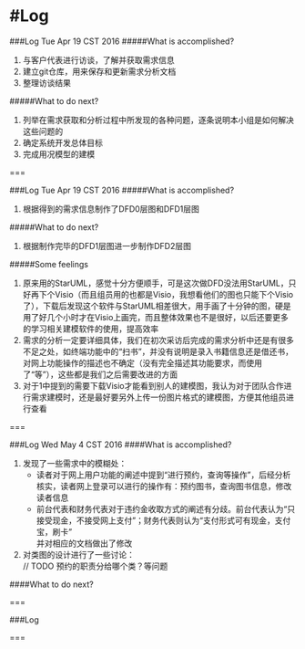 #Log
===

###Log Tue Apr 19 CST 2016
#####What is accomplished?
1. 与客户代表进行访谈，了解并获取需求信息
2. 建立git仓库，用来保存和更新需求分析文档
3. 整理访谈结果

#####What to do next?
1. 列举在需求获取和分析过程中所发现的各种问题，逐条说明本小组是如何解决这些问题的
2. 确定系统开发总体目标
3. 完成用况模型的建模

===

###Log Tue Apr 19 CST 2016
#####What is accomplished?
1. 根据得到的需求信息制作了DFD0层图和DFD1层图

#####What to do next?
1. 根据制作完毕的DFD1层图进一步制作DFD2层图

#####Some feelings
1. 原来用的StarUML，感觉十分方便顺手，可是这次做DFD没法用StarUML，只好再下个Visio（而且组员用的也都是Visio，我想看他们的图也只能下个Visio了），下载后发现这个软件与StarUML相差很大，用手画了十分钟的图，硬是用了好几个小时才在Visio上画完，而且整体效果也不是很好，以后还要更多的学习相关建模软件的使用，提高效率
2. 需求的分析一定要详细具体，我们在初次采访后完成的需求分析中还是有很多不足之处，如终端功能中的“扫书”，并没有说明是录入书籍信息还是借还书，对网上功能操作的描述也不确定（没有完全描述其功能要求，而使用了“等”），这些都是我们之后需要改进的方面
3. 对于1中提到的需要下载Visio才能看到别人的建模图，我认为对于团队合作进行需求建模时，还是最好要另外上传一份图片格式的建模图，方便其他组员进行查看


===

###Log Wed May 4 CST 2016
####What is accomplished?
1. 发现了一些需求中的模糊处：
	* 读者对于网上用户功能的阐述中提到“进行预约，查询等操作”，后经分析核实，读者网上登录可以进行的操作有：预约图书，查询图书信息，修改读者信息
	* 前台代表和财务代表对于违约金收取方式的阐述有分歧。前台代表认为“只接受现金，不接受网上支付”；财务代表则认为“支付形式可有现金，支付宝，刷卡”<br>
	并对相应的文档做出了修改
2. 对类图的设计进行了一些讨论：<br>
	// TODO 预约的职责分给哪个类？等问题

####What to do next?

===

###Log

===
